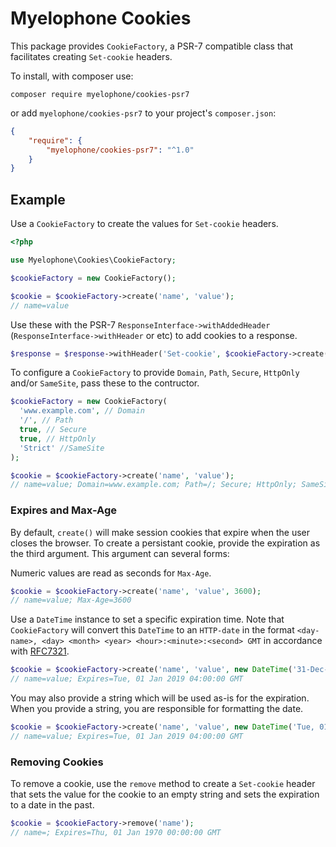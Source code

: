 # Myelophone Cookies

This package provides `CookieFactory`, a PSR-7 compatible class that facilitates creating `Set-cookie` headers.

To install, with composer use:

```composer
composer require myelophone/cookies-psr7
```

or add `myelophone/cookies-psr7` to your project's `composer.json`:

```json
{
	"require": {
		"myelophone/cookies-psr7": "^1.0"
	}
}
```

## Example

Use a `CookieFactory` to create the values for `Set-cookie` headers.

```php
<?php

use Myelophone\Cookies\CookieFactory;

$cookieFactory = new CookieFactory();

$cookie = $cookieFactory->create('name', 'value');
// name=value
```

Use these with the PSR-7 `ResponseInterface->withAddedHeader` (`ResponseInterface->withHeader` or etc) to add cookies to a response.

```php
$response = $response->withHeader('Set-cookie', $cookieFactory->create('name', 'value'));
```

To configure a `CookieFactory` to provide `Domain`, `Path`, `Secure`, `HttpOnly` and/or `SameSite`, pass these to the contructor.

```php
$cookieFactory = new CookieFactory(
  'www.example.com', // Domain
  '/', // Path
  true, // Secure
  true, // HttpOnly
  'Strict' //SameSite
);

$cookie = $cookieFactory->create('name', 'value');
// name=value; Domain=www.example.com; Path=/; Secure; HttpOnly; SameSite=Strict
```

### Expires and Max-Age

By default, `create()` will make session cookies that expire when the user closes the browser. To create a persistant cookie, provide the expiration as the third argument. This argument can several forms:

Numeric values are read as seconds for `Max-Age`.

```php
$cookie = $cookieFactory->create('name', 'value', 3600);
// name=value; Max-Age=3600
```

Use a `DateTime` instance to set a specific expiration time. Note that `CookieFactory` will convert this `DateTime` to an `HTTP-date` in the format `<day-name>, <day> <month> <year> <hour>:<minute>:<second> GMT` in accordance with [RFC7321](https://tools.ietf.org/html/rfc7231#section-7.1.1.2).

```php
$cookie = $cookieFactory->create('name', 'value', new DateTime('31-Dec-2018 23:00:00 EST'));
// name=value; Expires=Tue, 01 Jan 2019 04:00:00 GMT
```

You may also provide a string which will be used as-is for the expiration. When you provide a string, you are responsible for formatting the date.

```php
$cookie = $cookieFactory->create('name', 'value', new DateTime('Tue, 01 Jan 2019 04:00:00 GMT'));
// name=value; Expires=Tue, 01 Jan 2019 04:00:00 GMT
```

### Removing Cookies

To remove a cookie, use the `remove` method to create a `Set-cookie` header that sets the value for the cookie to an empty string and sets the expiration to a date in the past.

```php
$cookie = $cookieFactory->remove('name');
// name=; Expires=Thu, 01 Jan 1970 00:00:00 GMT
```
